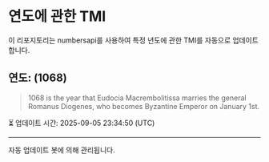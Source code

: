 
# 연도에 관한 TMI

이 리포지토리는 numbersapi를 사용하여 특정 년도에 관한 TMI를 자동으로 업데이트합니다.

## 연도: (1068)
> 1068 is the year that Eudocia Macrembolitissa marries the general Romanus Diogenes, who becomes Byzantine Emperor on January 1st.

⏳ 업데이트 시간: 2025-09-05 23:34:50 (UTC)

---
자동 업데이트 봇에 의해 관리됩니다.
